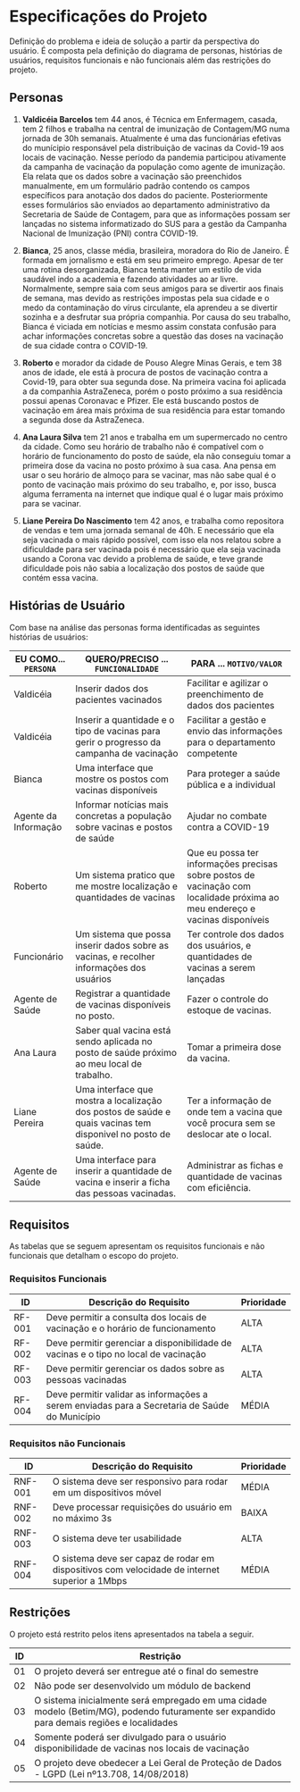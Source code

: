 # Especificações do Projeto

Definição do problema e ideia de solução a partir da perspectiva do usuário. É composta pela definição do diagrama de personas, histórias de usuários, requisitos funcionais e não funcionais além das restrições do projeto.

## Personas

1. **Valdicéia Barcelos** tem 44 anos, é Técnica em Enfermagem, casada, tem 2 filhos e trabalha na central de imunização de Contagem/MG numa jornada de 30h semanais. Atualmente é uma das funcionárias efetivas do munícipio responsável pela distribuição de vacinas da Covid-19 aos locais de vacinação. Nesse período da pandemia participou ativamente da campanha de vacinação da população como agente de imunização. Ela relata que os dados sobre a vacinação são preenchidos manualmente, em um formulário padrão contendo os campos específicos para anotação dos dados do paciente. Posteriormente esses formulários são enviados ao departamento administrativo da Secretaria de Saúde de Contagem, para que as informações possam ser lançadas no sistema informatizado do SUS para a gestão da Campanha Nacional de Imunização (PNI) contra COVID-19.
   
2. **Bianca**, 25 anos, classe média, brasileira, moradora do Rio de Janeiro. É formada em jornalismo e está em seu primeiro emprego. Apesar de ter uma rotina desorganizada, Bianca tenta manter um estilo de vida saudável indo a academia e fazendo atividades ao ar livre. Normalmente, sempre saia com seus amigos para se divertir aos finais de semana, mas devido as restrições impostas pela sua cidade e o medo da contaminação do vírus circulante, ela   aprendeu a se divertir sozinha e a desfrutar sua própria companhia. Por causa do seu trabalho, Bianca é viciada em notícias e mesmo assim constata confusão para achar informações concretas sobre a questão das doses na vacinação de sua cidade contra o COVID-19. 

3. **Roberto** e morador da cidade de Pouso Alegre Minas Gerais, e tem 38 anos de idade, ele está à procura de postos de vacinação contra a Covid-19, para obter sua segunda dose. Na primeira vacina foi aplicada a da companhia AstraZeneca, porém o posto próximo a sua residência possui apenas Coronavac e Pfizer. Ele está buscando postos de vacinação em área mais próxima de sua residência para estar tomando a segunda dose da AstraZeneca. 

4. **Ana Laura Silva** tem 21 anos e trabalha em um supermercado no centro da cidade. Como seu horário de trabalho não é compatível com o horário de funcionamento do posto de saúde, ela não conseguiu tomar a primeira dose da vacina no posto próximo à sua casa. Ana pensa em usar o seu horário de almoço para se vacinar, mas não sabe qual é o ponto de vacinação mais próximo do seu trabalho, e, por isso, busca alguma ferramenta na internet que indique qual é o lugar mais próximo para se vacinar.

5. **Liane Pereira Do Nascimento** tem 42 anos, e trabalha como repositora de vendas e tem uma jornada semanal de 40h. E necessário que ela seja vacinada o mais rápido possível, com isso ela nos relatou sobre a dificuldade para ser vacinada pois é necessário que ela seja vacinada usando a Corona vac devido a problema de saúde, e teve grande dificuldade pois não sabia a localização dos postos de saúde que contém essa vacina.

## Histórias de Usuário

Com base na análise das personas forma identificadas as seguintes histórias de usuários:

|EU COMO... `PERSONA`| QUERO/PRECISO ... `FUNCIONALIDADE`    |PARA ... `MOTIVO/VALOR`                 |
|--------------------|---------------------------------------|----------------------------------------|
|Valdicéia | Inserir dados dos pacientes vacinados | Facilitar e agilizar o preenchimento de dados dos pacientes|
|Valdicéia | Inserir a quantidade e o tipo de vacinas para gerir o progresso da campanha de vacinação | Facilitar a gestão e envio das informações para o departamento competente |
|Bianca | Uma interface que mostre os postos com vacinas disponíveis | Para proteger a saúde pública e a individual |    
|Agente da Informação |Informar notícias mais concretas a população sobre vacinas e postos de saúde|Ajudar no combate contra a COVID-19|
|Roberto |Um sistema pratico que me mostre localização e quantidades de vacinas | Que eu possa ter informações precisas sobre postos de vacinação com localidade próxima ao meu endereço e vacinas disponíveis |    
|Funcionário | Um sistema que possa inserir dados sobre as vacinas, e recolher informações dos usuários |Ter controle dos dados dos usuários, e quantidades de vacinas a serem lançadas |
|Agente de Saúde | Registrar a quantidade de vacinas disponíveis no posto. | Fazer o controle do estoque de vacinas. |
|Ana Laura | Saber qual vacina está sendo aplicada no posto de saúde próximo ao meu local de trabalho. | Tomar a primeira dose da vacina. |
|Liane Pereira | Uma interface que mostra a localização dos postos de saúde e quais vacinas tem disponivel no posto de saúde. | Ter a informação de onde tem a vacina que você procura sem se deslocar ate o local. |
|Agente de Saúde | Uma interface para inserir a quantidade de vacina e inserir a ficha das pessoas vacinadas. | Administrar as fichas e quantidade de vacinas com eficiência. |

## Requisitos   

As tabelas que se seguem apresentam os requisitos funcionais e não funcionais que detalham o escopo do projeto.

### Requisitos Funcionais

|ID    | Descrição do Requisito  | Prioridade |
|------|-----------------------------------------|----|
|RF-001| Deve permitir a consulta dos locais de vacinação e o horário de funcionamento | ALTA | 
|RF-002| Deve permitir gerenciar a disponibilidade de vacinas e o tipo no local de vacinação  | ALTA |
|RF-003| Deve permitir gerenciar os dados sobre as pessoas vacinadas | ALTA |
|RF-004| Deve permitir validar as informações a serem enviadas para a Secretaria de Saúde do Município | MÉDIA |

### Requisitos não Funcionais

|ID     | Descrição do Requisito  |Prioridade |
|-------|-------------------------|----|
|RNF-001| O sistema deve ser responsivo para rodar em um dispositivos móvel | MÉDIA | 
|RNF-002| Deve processar requisições do usuário em no máximo 3s |  BAIXA | 
|RNF-003| O sistema deve ter usabilidade | ALTA |
|RNF-004| O sistema deve ser capaz de rodar em dispositivos com velocidade de internet superior a 1Mbps | MÉDIA |

## Restrições

O projeto está restrito pelos itens apresentados na tabela a seguir.

|ID| Restrição                                             |
|--|-------------------------------------------------------|
|01| O projeto deverá ser entregue até o final do semestre |
|02| Não pode ser desenvolvido um módulo de backend        |
|03| O sistema inicialmente será empregado em uma cidade modelo (Betim/MG), podendo futuramente ser expandido para demais regiões e localidades |
|04| Somente poderá ser divulgado para o usuário disponibilidade de vacinas nos locais de vacinação |
|05| O projeto deve obedecer a Lei Geral de Proteção de Dados - LGPD (Lei nº13.708, 14/08/2018) |



